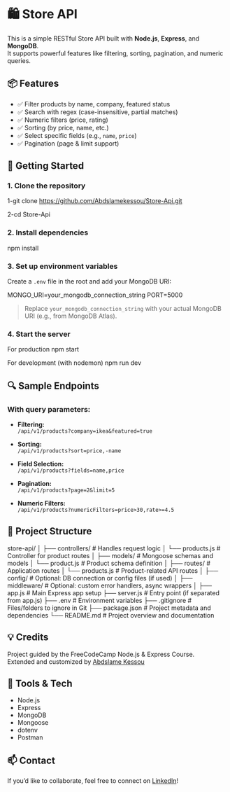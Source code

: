 # 🛍️ Store API

This is a simple RESTful Store API built with **Node.js**, **Express**, and **MongoDB**.  
It supports powerful features like filtering, sorting, pagination, and numeric queries.

## 📦 Features

- ✅ Filter products by name, company, featured status  
- ✅ Search with regex (case-insensitive, partial matches)  
- ✅ Numeric filters (price, rating)  
- ✅ Sorting (by price, name, etc.)  
- ✅ Select specific fields (e.g., `name`, `price`)  
- ✅ Pagination (page & limit support)

## 🚀 Getting Started

### 1. Clone the repository

1-git clone https://github.com/Abdslamekessou/Store-Api.git

2-cd Store-Api


### 2. Install dependencies

npm install

### 3. Set up environment variables

Create a `.env` file in the root and add your MongoDB URI:

MONGO_URI=your_mongodb_connection_string
PORT=5000

> Replace `your_mongodb_connection_string` with your actual MongoDB URI (e.g., from MongoDB Atlas).

### 4. Start the server

For production
npm start

For development (with nodemon)
npm run dev


## 🔍 Sample Endpoints


### With query parameters:

- **Filtering:**  
  `/api/v1/products?company=ikea&featured=true`

- **Sorting:**  
  `/api/v1/products?sort=price,-name`

- **Field Selection:**  
  `/api/v1/products?fields=name,price`

- **Pagination:**  
  `/api/v1/products?page=2&limit=5`

- **Numeric Filters:**  
  `/api/v1/products?numericFilters=price>30,rate>=4.5`

## 📁 Project Structure

store-api/
│
├── controllers/         # Handles request logic
│   └── products.js      # Controller for product routes
│
├── models/              # Mongoose schemas and models
│   └── product.js       # Product schema definition
│
├── routes/              # Application routes
│   └── products.js      # Product-related API routes
│
├── config/              # Optional: DB connection or config files (if used)
│
├── middleware/          # Optional: custom error handlers, async wrappers
│
├── app.js               # Main Express app setup
├── server.js            # Entry point (if separated from app.js)
├── .env                 # Environment variables
├── .gitignore           # Files/folders to ignore in Git
├── package.json         # Project metadata and dependencies
└── README.md            # Project overview and documentation



## 💡 Credits

Project guided by the FreeCodeCamp Node.js & Express Course.  
Extended and customized by [Abdslame Kessou](https://github.com/Abdslamekessou)

## 🧪 Tools & Tech

- Node.js  
- Express  
- MongoDB  
- Mongoose  
- dotenv  
- Postman

## 📫 Contact

If you’d like to collaborate, feel free to connect on [LinkedIn](https://www.linkedin.com/in/abdessalem-kessouri-8aa0b2286/)!



